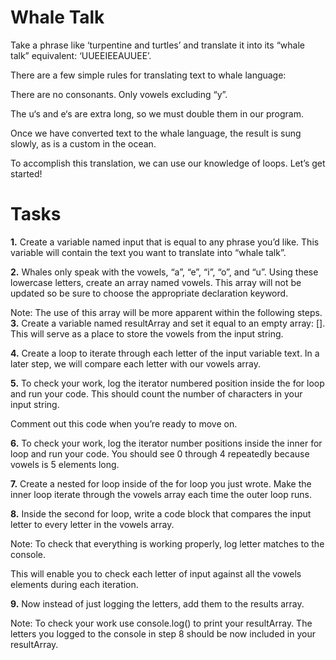 # Whale Talk
Take a phrase like ‘turpentine and turtles’ and translate it into its “whale talk” equivalent: ‘UUEEIEEAUUEE’.

There are a few simple rules for translating text to whale language:

There are no consonants. Only vowels excluding “y”.

The u‘s and e‘s are extra long, so we must double them in our program.

Once we have converted text to the whale language, the result is sung slowly, as is a custom in the ocean.

To accomplish this translation, we can use our knowledge of loops. Let’s get started!

# Tasks

**1.** Create a variable named input that is equal to any phrase you’d like. This variable will contain the text you want to translate into “whale talk”.

**2.** Whales only speak with the vowels, “a”, “e”, “i”, “o”, and “u”. Using these lowercase letters, create an array named vowels. This array will not be updated so be sure to choose the appropriate declaration keyword.

Note: The use of this array will be more apparent within the following steps.
**3.** Create a variable named resultArray and set it equal to an empty array: []. This will serve as a place to store the vowels from the input string.

**4.** Create a loop to iterate through each letter of the input variable text. In a later step, we will compare each letter with our vowels array.

**5.** To check your work, log the iterator numbered position inside the for loop and run your code. This should count the number of characters in your input string.

Comment out this code when you’re ready to move on.

**6.** To check your work, log the iterator number positions inside the inner for loop and run your code. You should see 0 through 4 repeatedly because vowels is 5 elements long.

**7.** Create a nested for loop inside of the for loop you just wrote. Make the inner loop iterate through the vowels array each time the outer loop runs.

**8.** Inside the second for loop, write a code block that compares the input letter to every letter in the vowels array.

Note: To check that everything is working properly, log letter matches to the console.

This will enable you to check each letter of input against all the vowels elements during each iteration.

**9.** Now instead of just logging the letters, add them to the results array.

Note: To check your work use console.log() to print your resultArray. The letters you logged to the console in step 8 should be now included in your resultArray.
